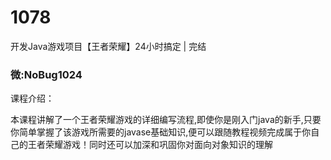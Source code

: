 # 1078
开发Java游戏项目【王者荣耀】24小时搞定 | 完结
### 微:NoBug1024 


课程介绍：

本课程讲解了一个王者荣耀游戏的详细编写流程,即使你是刚入门java的新手,只要你简单掌握了该游戏所需要的javase基础知识,便可以跟随教程视频完成属于你自己的王者荣耀游戏！同时还可以加深和巩固你对面向对象知识的理解
